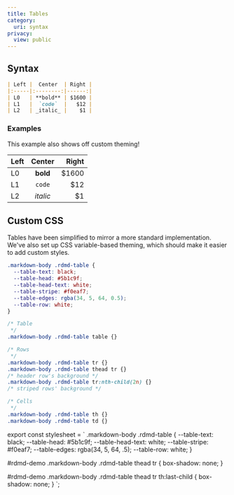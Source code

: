 ```yaml
---
title: Tables
category:
  uri: syntax
privacy:
  view: public
---
```


## Syntax

```markdown
| Left |  Center  | Right |
|:-----|:--------:|------:|
| L0   | **bold** | $1600 |
| L1   |  `code`  |   $12 |
| L2   | _italic_ |    $1 |
```

### Examples

This example also shows off custom theming!

| Left |  Center  | Right |
| :--- | :------: | ----: |
| L0   | **bold** | $1600 |
| L1   |  `code`  |   $12 |
| L2   | _italic_ |    $1 |

## Custom CSS

Tables have been simplified to mirror a more standard implementation. We've also set up CSS variable-based theming, which should make it easier to add custom styles.

```scss CSS Variables
.markdown-body .rdmd-table {
  --table-text: black;
  --table-head: #5b1c9f;
  --table-head-text: white;
  --table-stripe: #f0eaf7;
  --table-edges: rgba(34, 5, 64, 0.5);
  --table-row: white;
}
```
```scss CSS Selectors
/* Table
 */
.markdown-body .rdmd-table table {}

/* Rows
 */
.markdown-body .rdmd-table tr {}
.markdown-body .rdmd-table thead tr {}
/* header row's background */
.markdown-body .rdmd-table tr:nth-child(2n) {}
/* striped rows' background */

/* Cells
 */
.markdown-body .rdmd-table th {}
.markdown-body .rdmd-table td {}
```

export const stylesheet = `
.markdown-body .rdmd-table {
	--table-text: black;
	--table-head: #5b1c9f;
	--table-head-text: white;
	--table-stripe: #f0eaf7;
	--table-edges: rgba(34, 5, 64, .5);
	--table-row: white;
}

#rdmd-demo .markdown-body .rdmd-table thead tr {
	box-shadow: none;
}

#rdmd-demo .markdown-body .rdmd-table thead tr th:last-child {
	box-shadow: none;
}
`;

<style>
  {stylesheet}
</style>
